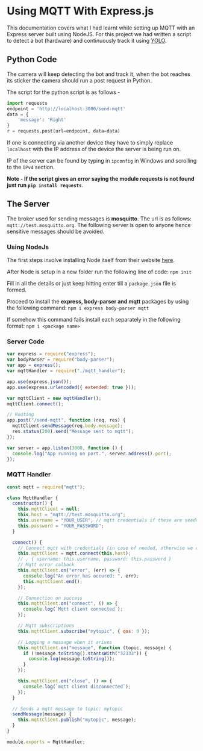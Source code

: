 # Using MQTT With Express.js
This documentation covers what I had learnt while setting up MQTT with an Express server built using NodeJS. For this project we had written a script to detect a bot (hardware) and continuously track it using [YOLO](https://pjreddie.com/darknet/yolo/).

## Python Code

The camera will keep detecting the bot and track it, when the bot reaches its sticker the camera should run a post request in Python.

The script for the python script is as follows -
```py
import requests
endpoint = 'http://localhost:3000/send-mqtt'
data = {
    'message': 'Right'
}
r = requests.post(url=endpoint, data=data)
```
If one is connecting via another device they have to simply replace `localhost` with the IP address of the device the server is being run on.

IP of the server can be found by typing in `ipconfig` in Windows and scrolling to the `IPv4` section.

**Note - If the script gives an error saying the module requests is not found just run `pip install requests`**.

## The Server
The broker used for sending messages is **mosquitto**. The url is as follows: `mqtt://test.mosquitto.org`. The following server is open to anyone hence sensitive messages should be avoided.

### Using NodeJs
The first steps involve installing Node itself from their website [here](https://nodejs.dev/).

After Node is setup in a new folder run the following line of code:
`npm init`

Fill in all the details or just keep hitting enter till a `package.json` file is formed.

Proceed to install the **express, body-parser and mqtt** packages by using the following command:
`npm i express body-parser mqtt`

If somehow this command fails install each separately in the following format: `npm i <package name>`

### Server Code
```js
var express = require("express");
var bodyParser = require("body-parser");
var app = express();
var mqttHandler = require("./mqtt_handler");

app.use(express.json());
app.use(express.urlencoded({ extended: true }));

var mqttClient = new mqttHandler();
mqttClient.connect();

// Routing
app.post("/send-mqtt", function (req, res) {
  mqttClient.sendMessage(req.body.message);
  res.status(200).send("Message sent to mqtt");
});

var server = app.listen(3000, function () {
  console.log("App running on port.", server.address().port);
});
```
### MQTT Handler
```js
const mqtt = require("mqtt");

class MqttHandler {
  constructor() {
    this.mqttClient = null;
    this.host = "mqtt://test.mosquitto.org";
    this.username = "YOUR_USER"; // mqtt credentials if these are needed to connect
    this.password = "YOUR_PASSWORD";
  }

  connect() {
    // Connect mqtt with credentials (in case of needed, otherwise we can omit 2nd param)
    this.mqttClient = mqtt.connect(this.host);
    // , { username: this.username, password: this.password }
    // Mqtt error calback
    this.mqttClient.on("error", (err) => {
      console.log("An error has occured: ", err);
      this.mqttClient.end();
    });

    // Connection on success
    this.mqttClient.on("connect", () => {
      console.log(`Mqtt client connected`);
    });

    // Mqtt subscriptions
    this.mqttClient.subscribe("mytopic", { qos: 0 });

    // Logging a message when it arives
    this.mqttClient.on("message", function (topic, message) {
      if (!message.toString().startsWith("32333")) {
        console.log(message.toString());
      }
    });

    this.mqttClient.on("close", () => {
      console.log(`mqtt client disconnected`);
    });
  }

  // Sends a mqtt message to topic: mytopic
  sendMessage(message) {
    this.mqttClient.publish("mytopic", message);
  }
}

module.exports = MqttHandler;
```